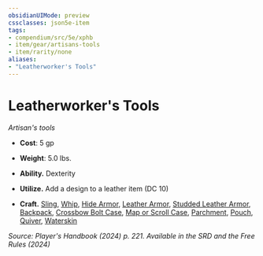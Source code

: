 ```yaml
---
obsidianUIMode: preview
cssclasses: json5e-item
tags:
- compendium/src/5e/xphb
- item/gear/artisans-tools
- item/rarity/none
aliases: 
- "Leatherworker's Tools"
---
```

# Leatherworker's Tools
*Artisan's tools*  


- **Cost**: 5 gp
- **Weight**: 5.0 lbs.

- **Ability.** Dexterity  
- **Utilize.** Add a design to a leather item (DC 10)  
- **Craft.** [Sling](/3-Mechanics/CLI/items/sling-xphb.md), [Whip](/3-Mechanics/CLI/items/whip-xphb.md), [Hide Armor](/3-Mechanics/CLI/items/hide-armor-xphb.md), [Leather Armor](/3-Mechanics/CLI/items/leather-armor-xphb.md), [Studded Leather Armor](/3-Mechanics/CLI/items/studded-leather-armor-xphb.md), [Backpack](/3-Mechanics/CLI/items/backpack-xphb.md), [Crossbow Bolt Case](/3-Mechanics/CLI/items/crossbow-bolt-case-xphb.md), [Map or Scroll Case](/3-Mechanics/CLI/items/map-or-scroll-case-xphb.md), [Parchment](/3-Mechanics/CLI/items/parchment-xphb.md), [Pouch](/3-Mechanics/CLI/items/pouch-xphb.md), [Quiver](/3-Mechanics/CLI/items/quiver-xphb.md), [Waterskin](/3-Mechanics/CLI/items/waterskin-xphb.md)  

*Source: Player's Handbook (2024) p. 221. Available in the <span title='Systems Reference Document (5.2)'>SRD</span> and the Free Rules (2024)*
